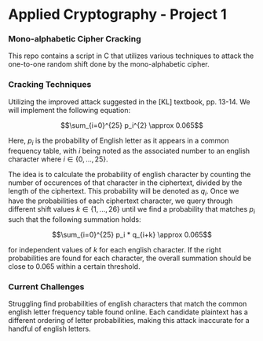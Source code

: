 # Applied Cryptography - Project 1

### Mono-alphabetic Cipher Cracking

This repo contains a script in C that utilizes various techniques to attack the one-to-one random shift done by the mono-alphabetic cipher. 

### Cracking Techniques

Utilizing the improved attack suggested in the [KL] textbook, pp. 13-14. We will implement the following equation:

$$\sum_{i=0}^{25} p_i^{2} \approx 0.065$$

Here, $p_i$ is the probability of English letter as it appears in a common frequency table, with $i$ being noted as the associated number to an english character where $i \in \{0,\ldots,25\}$.

The idea is to calculate the probability of english character by counting the number of occurences of that character in the ciphertext, divided by the length of the ciphertext. This probability will be denoted as $q_i$. Once we have the probabilities of each ciphertext character, we query through different shift values $k \in \{1,\ldots,26\}$ until we find a probability that matches $p_i$ such that the following summation holds:

$$\sum_{i=0}^{25} p_i * q_{i+k} \approx 0.065$$

for independent values of $k$ for each english character. If the right probabilities are found for each character, the overall summation should be close to 0.065 within a certain threshold.

### Current Challenges

Struggling find probabilities of english characters that match the common english letter frequency table found online. Each candidate plaintext has a different ordering of letter probabilities, making this attack inaccurate for a handful of english letters. 

